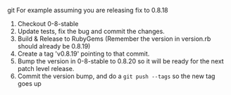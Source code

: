 git For example assuming you are releasing fix to 0.8.18

1. Checkout 0-8-stable
2. Update tests, fix the bug and commit the changes.
3. Build & Release to RubyGems (Remember the version in version.rb should already be 0.8.19)
4. Create a tag 'v0.8.19' pointing to that commit.
5. Bump the version in 0-8-stable to 0.8.20 so it will be ready for the next patch level release.
6. Commit the version bump, and do a `git push --tags` so the new tag goes up
